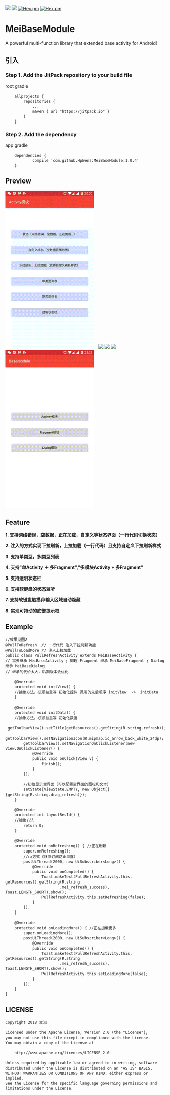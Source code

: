 [![](https://jitpack.io/v/HpWens/MeiBaseModule.svg)](https://jitpack.io/#HpWens/MeiBaseModule)
[![](https://img.shields.io/scrutinizer/build/g/filp/whoops.svg)](https://blog.csdn.net/u012551350/)
[![Hex.pm](https://img.shields.io/hexpm/l/plug.svg)](https://www.apache.org/licenses/LICENSE-2.0)
[![Hex.pm](https://img.shields.io/github/stars/HpWens/MeiBaseModule.svg)](https://github.com/HpWens/MeiBaseModule)


# MeiBaseModule
A powerful multi-function library that extended base activity for Android!

## 引入

### Step 1. Add the JitPack repository to your build file

root gradle

````
    allprojects {
        repositories {
            ...
            maven { url "https://jitpack.io" }
        }
    }

````

### Step 2. Add the dependency

app gradle 

````
	dependencies {
	        compile 'com.github.HpWens:MeiBaseModule:1.0.4'
	}
````

## Preview

<img src="/gif/demo1.gif" width="280px"/> <img src="/gif/demo2.gif" width="280px"/>
<img src="/gif/demo3.gif" width="280px"/> <img src="/gif/demo4.gif" width="280px"/> 
<img src="/gif/demo5.gif" width="280px"/> 

## Feature 

**1. 支持网络错误，空数据，正在加载，自定义等状态界面（一行代码切换状态）**

**2. 注入的方式实现下拉刷新，上拉加载（一行代码）且支持自定义下拉刷新样式**

**3. 支持单类型，多类型列表**

**4. 支持"单Activity ＋ 多Fragment","多模块Activity + 多Fragment"**

**5. 支持透明状态栏**

**6. 支持软键盘的状态监听**

**7. 支持软键盘触摸非输入区域自动隐藏**

**8. 实现可拖动的底部提示框**

## Example

````
//效果见图2
@PullToRefresh  // 一行代码 注入下拉刷新功能
@PullToLoadMore // 注入上拉加载
public class PullRefreshActivity extends MeiBaseActivity {
// 需要继承 MeiBaseActivity ; 同理 Fragment 继承 MeiBaseFragment ; Dialog 继承 MeiBaseDialog 
// 继承的代价太大，后期版本会优化

    @Override
    protected void initView() {
    //抽象方法，必须被重写 初始化控件 调用的先后顺序 initView  ->  initData
    }

    @Override
    protected void initData() {
    //抽象方法，必须被重写 初始化数据
        getToolbarView().setTitle(getResources().getString(R.string.refresh));
        getToolbarView().setNavigationIcon(R.mipmap.ic_arrow_back_white_24dp);
        getToolbarView().setNavigationOnClickListener(new View.OnClickListener() {
            @Override
            public void onClick(View v) {
                finish();
            }
        });
        
        //初始显示空界面（可以配置空界面的图标和文本）
        setState(ViewState.EMPTY, new Object[]{getString(R.string.drag_refresh)});
    }

    @Override
    protected int layoutResId() {
    //抽象方法
        return 0;
    }

    @Override
    protected void onRefreshing() { //正在刷新
        super.onRefreshing();
        //rx方式（移除订阅防止泄露）
        postUiThread(2000, new UiSubscriber<Long>() {
            @Override
            public void onCompleted() {
                Toast.makeText(PullRefreshActivity.this, getResources().getString(R.string
                        .mei_refresh_success), Toast.LENGTH_SHORT).show();
                PullRefreshActivity.this.setRefreshing(false);
            }
        });
    }

    @Override
    protected void onLoadingMore() { //正在加载更多
        super.onLoadingMore();
        postUiThread(2000, new UiSubscriber<Long>() {
            @Override
            public void onCompleted() {
                Toast.makeText(PullRefreshActivity.this, getResources().getString(R.string
                        .mei_refresh_success), Toast.LENGTH_SHORT).show();
                PullRefreshActivity.this.setLoadingMore(false);
            }
        });
    }
}

````


## LICENSE
````
Copyright 2018 文淑

Licensed under the Apache License, Version 2.0 (the "License");
you may not use this file except in compliance with the License.
You may obtain a copy of the License at

    http://www.apache.org/licenses/LICENSE-2.0

Unless required by applicable law or agreed to in writing, software
distributed under the License is distributed on an "AS IS" BASIS,
WITHOUT WARRANTIES OR CONDITIONS OF ANY KIND, either express or implied.
See the License for the specific language governing permissions and
limitations under the License.
````
